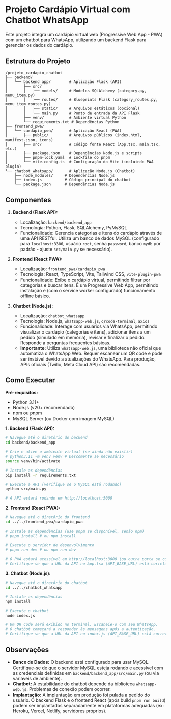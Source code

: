 # Projeto Cardápio Virtual com Chatbot WhatsApp

Este projeto integra um cardápio virtual web (Progressive Web App - PWA) com um chatbot para WhatsApp, utilizando um backend Flask para gerenciar os dados do cardápio.

## Estrutura do Projeto

```
/projeto_cardapio_chatbot
├── backend/
│   └── backend_app/        # Aplicação Flask (API)
│       ├── src/
│       │   ├── models/     # Modelos SQLAlchemy (category.py, menu_item.py)
│       │   ├── routes/     # Blueprints Flask (category_routes.py, menu_item_routes.py)
│       │   ├── static/     # Arquivos estáticos (opcional)
│       │   └── main.py     # Ponto de entrada da API Flask
│       ├── venv/           # Ambiente virtual Python
│       └── requirements.txt # Dependências Python
├── frontend_pwa/
│   └── cardapio_pwa/       # Aplicação React (PWA)
│       ├── public/         # Arquivos públicos (index.html, manifest.json, icons)
│       ├── src/            # Código fonte React (App.tsx, main.tsx, etc.)
│       ├── package.json    # Dependências Node.js e scripts
│       ├── pnpm-lock.yaml  # Lockfile do pnpm
│       └── vite.config.ts  # Configuração do Vite (incluindo PWA plugin)
└── chatbot_whatsapp/       # Aplicação Node.js (Chatbot)
    ├── node_modules/     # Dependências Node.js
    ├── index.js          # Código principal do chatbot
    └── package.json      # Dependências Node.js
```

## Componentes

1.  **Backend (Flask API):**
    *   Localização: `backend/backend_app`
    *   Tecnologia: Python, Flask, SQLAlchemy, PyMySQL
    *   Funcionalidade: Gerencia categorias e itens do cardápio através de uma API RESTful. Utiliza um banco de dados MySQL (configurado para `localhost:3306`, usuário `root`, senha `password`, banco `mydb` por padrão - ajuste `src/main.py` se necessário).

2.  **Frontend (React PWA):**
    *   Localização: `frontend_pwa/cardapio_pwa`
    *   Tecnologia: React, TypeScript, Vite, Tailwind CSS, `vite-plugin-pwa`
    *   Funcionalidade: Exibe o cardápio virtual, permitindo filtrar por categorias e buscar itens. É um Progressive Web App, permitindo instalação e (com o service worker configurado) funcionamento offline básico.

3.  **Chatbot (Node.js):**
    *   Localização: `chatbot_whatsapp`
    *   Tecnologia: Node.js, `whatsapp-web.js`, `qrcode-terminal`, `axios`
    *   Funcionalidade: Interage com usuários via WhatsApp, permitindo visualizar o cardápio (categorias e itens), adicionar itens a um pedido (simulado em memória), revisar e finalizar o pedido. Responde a perguntas frequentes básicas.
    *   **Importante:** Utiliza `whatsapp-web.js`, uma biblioteca não oficial que automatiza o WhatsApp Web. Requer escanear um QR code e pode ser instável devido a atualizações do WhatsApp. Para produção, APIs oficiais (Twilio, Meta Cloud API) são recomendadas.

## Como Executar

**Pré-requisitos:**
*   Python 3.11+
*   Node.js (v20+ recomendado)
*   npm ou pnpm
*   MySQL Server (ou Docker com imagem MySQL)

**1. Backend (Flask API):**

```bash
# Navegue até o diretório do backend
cd backend/backend_app

# Crie e ative o ambiente virtual (se ainda não existir)
# python3.11 -m venv venv # Descomente se necessário
source venv/bin/activate

# Instale as dependências
pip install -r requirements.txt

# Execute a API (verifique se o MySQL está rodando)
python src/main.py

# A API estará rodando em http://localhost:5000
```

**2. Frontend (React PWA):**

```bash
# Navegue até o diretório do frontend
cd ../../frontend_pwa/cardapio_pwa

# Instale as dependências (use pnpm se disponível, senão npm)
# pnpm install # ou npm install

# Execute o servidor de desenvolvimento
# pnpm run dev # ou npm run dev

# O PWA estará acessível em http://localhost:3000 (ou outra porta se configurado)
# Certifique-se que a URL da API no App.tsx (API_BASE_URL) está correta
```

**3. Chatbot (Node.js):**

```bash
# Navegue até o diretório do chatbot
cd ../../chatbot_whatsapp

# Instale as dependências
npm install

# Execute o chatbot
node index.js

# Um QR code será exibido no terminal. Escaneie-o com seu WhatsApp.
# O chatbot começará a responder às mensagens após a autenticação.
# Certifique-se que a URL da API no index.js (API_BASE_URL) está correta
```

## Observações

*   **Banco de Dados:** O backend está configurado para usar MySQL. Certifique-se de que o servidor MySQL esteja rodando e acessível com as credenciais definidas em `backend/backend_app/src/main.py` (ou via variáveis de ambiente).
*   **Chatbot:** A estabilidade do chatbot depende da biblioteca `whatsapp-web.js`. Problemas de conexão podem ocorrer.
*   **Implantação:** A implantação em produção foi pulada a pedido do usuário. O backend Flask e o frontend React (após build `pnpm run build`) podem ser implantados separadamente em plataformas adequadas (ex: Heroku, Vercel, Netlify, servidores próprios).


